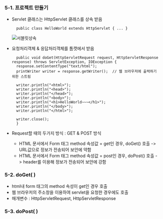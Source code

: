 ### 5-1. 프로젝트 만들기

- Servlet 클래스는 HttpServlet 클래스를 상속 받음

	    public class HelloWorld extends HttpServlet { ... }
	
	![서블릿상속](https://lh3.googleusercontent.com/_3luH0Gys1Yc0ZtshIBX2064rO6AO1QJxn-9V5O0LfvYwm0Cab5G0Limir-Fb-RpLd-PR7G5tXA)

- 요청처리객체 & 응답처리객체를 톰캣에서 받음

	    public void doGet(HttpServletRequest request, HttpServletResponse response) throws ServletException, IOException { 
		response.setContentType("text/html");
		printWriter writer = response.getWriter();  // 웹 브라우저에 출력하기 위한 스트림
		
		writer.println("<html>");
		writer.println("<head>");
		writer.println("</head>");
		writer.println("<body>");
		writer.println("<h1>HelloWorld~~~</h1>");
		writer.println("</body>");
		writer.println("</html>");
		
		writer.close();
		}

- Request할 때의 두가지 방식 : GET & POST 방식
	- HTML 문서에서 Form 태그 method 속성값 = get인 경우, doGet() 호출
	  -> URL값으로 정보가 전송되어 보안에 약함
	- HTML 문서에서 Form 태그 method 속성값 = post인 경우, doPost() 호출
	  -> header를 이용해 정보가 전송되어 보안에 강함

### 5-2. doGet( )
- html내 form 태그의 method 속성이 get인 경우 호출
- 웹 브라우저의 주소창을 이용하여 servlet을 요청한 경우에도 호출
- 매개변수 : HttpServletRequest, HttpServletResponse


### 5-3. doPost( )





<!--stackedit_data:
eyJoaXN0b3J5IjpbNTU1NzQwNDc2LDQ5MTM2NzA5MCwtMjA4OD
c0NjYxMl19
-->